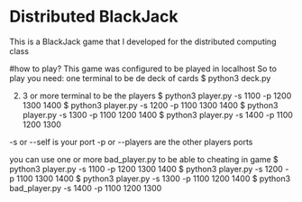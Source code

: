 # Distributed BlackJack
This is a BlackJack game that I developed for the distributed computing class

#how to play?
This game was configured to be played in localhost
So to play you need: 
  one terminal to be de deck of cards
  $ python3 deck.py
  
  2. 3 or more terminal to be the players
  $ python3 player.py -s 1100 -p 1200 1300 1400
  $ python3 player.py -s 1200 -p 1100 1300 1400
  $ python3 player.py -s 1300 -p 1100 1200 1400
  $ python3 player.py -s 1400 -p 1100 1200 1300
  
  -s or --self is your port
  -p or --players are the other players ports
  
 you can use one or more bad_player.py to be able to cheating in game
  $ python3 player.py -s 1100 -p 1200 1300 1400
  $ python3 player.py -s 1200 -p 1100 1300 1400
  $ python3 player.py -s 1300 -p 1100 1200 1400
  $ python3 bad_player.py -s 1400 -p 1100 1200 1300
